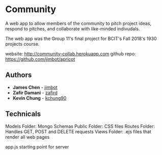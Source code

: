# Community

A web app to allow members of the community to pitch project ideas, respond to pitches, and collaborate with like-minded indivudals. 

The web app was the Group 11's final project for BCIT's Fall 2018's 1930 projects course.

website: http://community-collab.herokuapp.com
github repo: https://github.com/jimbot/apricot

## Authors

* **James Chen** - [jimbot](https://github.com/jimbot)
* **Zafir Damani** - [zafird](https://github.com/zafird)
* **Kevin Chung** - [kchung90](https://github.com/kchung90)

## Technicals

Models Folder: Mongo Schemas
Public Folder: CSS files
Routes Folder: Handles GET, POST and DELETE requests
Views Folder: .ejs files that render all web pages

app.js starting point for server
